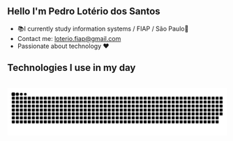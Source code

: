 ## Hello I'm Pedro Lotério dos Santos
- 📚I currently study information systems / FIAP / São Paulo🎲     
-   Contact me: loterio.fiap@gmail.com
-   Passionate about technology ❤

## Technologies I use in my day

<div style="display: inline_block">
  <img align="center" alt="" src="https://img.shields.io/badge/Java-ED8B00?style=for-the-badge&logo=openjdk&logoColor=white" />
  <img align="center" alt="" src="https://img.shields.io/badge/SQLite-07405E?style=for-the-badge&logo=sqlite&logoColor=white" />
  <img align="center" alt="" src="https://img.shields.io/badge/Python-14354C?style=for-the-badge&logo=python&logoColor=white" />
  </div>
<div
![Pedro GitHub stats](https://github-readme-stats.vercel.app/api?username=0LOTERIO1&show_icons=true&theme=radical)
</div>
<div  
-passionate about technology
</div>
  
  
<picture align="center">
  <source media="(prefers-color-scheme: dark)" srcset="https://raw.githubusercontent.com/mari4souza/mari4souza/output/github-contribution-grid-snake-dark.svg">
  <source media="(prefers-color-scheme: light)" srcset="https://raw.githubusercontent.com/mari4souza/mari4souza/output/github-contribution-grid-snake-dark.svg">
  <img align="center" alt="github contribution grid snake animation" src="https://raw.githubusercontent.com/mari4souza/mari4souza/output/github-contribution-grid-snake.svg">
</picture>

</div><br/>
